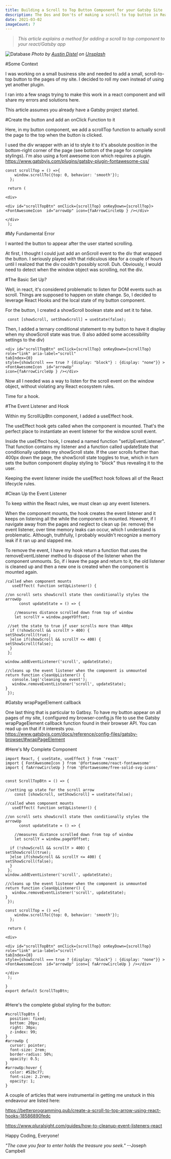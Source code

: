 ```yaml
---
title: Building a Scroll to Top Button Component for your Gatsby Site
description: The Dos and Don'ts of making a scroll to top button in React/Gatsby
date: 2021-03-02
imageCount: 7
---
```


> _This article explains a method for adding a scroll to top component to your react/Gatsby app_

![Database](./austin-distel-wD1LRb9OeEo-unsplash.jpg)
_Photo by [Austin Distel][1] on [Unsplash][2]_

#Some Context

I was working on a small business site and needed to add a small, scroll-to-top button to the pages of my site. I decided to roll my own instead of using yet another plugin.

I ran into a few snags trying to make this work in a react component and will share my errors and solutions here.

This article assumes you already have a Gatsby project started. 

#Create the button and add an onClick Function to it

Here, in my button component, we add a scrollTop function to actually scroll the page to the top when the button is clicked.

I used the div wrapper with an id to style it to it's absolute position in the bottom-right corner of the page (see bottom of the page for complete stylings). I'm also using a font awesome icon which requires a plugin. https://www.gatsbyjs.com/plugins/gatsby-plugin-fontawesome-css/

```
const scrollTop = () =>{
    window.scrollTo({top: 0, behavior: 'smooth'});
  };
 
 return (

<div>
    
<div id="scrollTopBtn" onClick={scrollTop} onKeyDown={scrollTop}>  
<FontAwesomeIcon  id="arrowUp" icon={faArrowCircleUp } /></div>
  
</div>
 );

```

#My Fundamental Error

I wanted the button to appear after the user started scrolling.

At first, I thought I could just add an onScroll event to the div that wrapped the button. I seriously played with that ridiculous idea for a couple of hours until I realized that the div couldn't possibly scroll. Duh. Obviously, I would need to detect when the window object was scrolling, not the div.

#The Basic Set Up?

Well, in react, it's considered problematic to listen for DOM events such as scroll. Things are supposed to happen on state change. So, I decided to leverage React Hooks and the local state of my button component.

For the button, I created a showScroll boolean state and set it to false. 
```
 const [showScroll, setShowScroll] = useState(false);

```

Then, I added a ternary conditional statement to my button to have it display when my showScroll state was true. (I also added some accessibility settings to the div)

```
<div id="scrollTopBtn" onClick={scrollTop} onKeyDown={scrollTop}   
role="link" aria-label="scroll"   
tabIndex={0}   
style={showScroll === true ? {display: "block"} : {display: "none"}} >  
<FontAwesomeIcon  id="arrowUp"   
icon={faArrowCircleUp } /></div>

```

Now all I needed was a way to listen for the scroll event on the window object, without violating any React ecosystem rules.

Time for a hook.

#The Event Listener and Hook

Within my ScrollUpBtn component, I added a useEffect hook. 

The useEffect hook gets called when the component is mounted. That's the perfect place to instantiate an event listener for the window scroll event.

Inside the useEffect hook, I created a named function "setUpEventListener". That function contains my listener and a function called updateState that conditionally updates my showScroll state. If the user scrolls further than 400px down the page, the showScroll state toggles to true, which in turn sets the button component display styling to "block" thus revealing it to the user. 

Keeping the event listener inside the useEffect hook follows all of the React lifecycle rules.

#Clean Up the Event Listener

To keep within the React rules, we must clean up any event listeners.

When the component mounts, the hook creates the event listener and it keeps on listening all the while the component is mounted. However, if I navigate away from the pages and neglect to clean up (ie: remove) the event listener, over time memory leaks can occur, which I understand is problematic. Although, truthfully, I probably wouldn't recognize a memory leak if it ran up and slapped me.

To remove the event, I have my hook return a function that uses the removeEventListener method to dispose of the listener when the component unmounts. So, if i leave the page and return to it, the old listener is cleaned up and then a new one is created when the component is mounted again.

```
/called when component mounts
   useEffect( function setUpListener() {

//on scroll sets showScroll state then conditionally styles the arrowUp
      const updateState = () => {

    //measures distance scrolled down from top of window
    let scrollY = window.pageYOffset;

 //set the state to true if user scrolls more than 400px   
  if (!showScroll && scrollY > 400) {
setShowScroll(true);
  }else if(showScroll && scrollY <= 400) {
setShowScroll(false);
  }  
 };

window.addEventListener('scroll', updateState);

//cleans up the event listener when the component is unmounted
return function cleanUpListener() {
   console.log('cleaning up event');
   window.removeEventListener('scroll', updateState);
}
 });

```

#Gatsby wrapPageElement callback

One last thing that is particular to Gatbsy. To have my button appear on all pages of my site, I configured my browser-config.js file to use the Gatsby wrapPageElement callback function found in their browser API. You can read up on that if it interests you. https://www.gatsbyjs.com/docs/reference/config-files/gatsby-browser/#wrapPageElement

#Here's My Complete Component

```
import React, { useState, useEffect } from 'react'
import { FontAwesomeIcon } from '@fortawesome/react-fontawesome'
import { faArrowCircleUp } from '@fortawesome/free-solid-svg-icons'


const ScrollTopBtn = () => {

//setting up state for the scroll arrow
    const [showScroll, setShowScroll] = useState(false);
   
//called when component mounts
   useEffect( function setUpListener() {

//on scroll sets showScroll state then conditionally styles the arrowUp
      const updateState = () => {
    
    //measures distance scrolled down from top of window
    let scrollY = window.pageYOffset;
    
  if (!showScroll && scrollY > 400) {
setShowScroll(true);
  }else if(showScroll && scrollY <= 400) {
setShowScroll(false);
  }  
 };
window.addEventListener('scroll', updateState);

//cleans up the event listener when the component is unmounted
return function cleanUpListener() {
   window.removeEventListener('scroll', updateState);
}
 });
 
const scrollTop = () =>{
    window.scrollTo({top: 0, behavior: 'smooth'});
  };
 
 return (

<div>
    
<div id="scrollTopBtn" onClick={scrollTop} onKeyDown={scrollTop}   
role="link" aria-label="scroll"   
tabIndex={0}   
style={showScroll === true ? {display: "block"} : {display: "none"}} >  
<FontAwesomeIcon  id="arrowUp" icon={ faArrowCircleUp } /></div>
  
</div>
 );

}
export default ScrollTopBtn;


```

#Here's the complete global styling for the button:


```
#scrollTopBtn {
  position: fixed;
  bottom: 20px;
  right: 30px;
  z-index: 99;
}
#arrowUp {
  cursor: pointer;
  font-size: 2rem;
  border-radius: 50%;
  opacity: 0.5;
}
#arrowUp:hover {
  color: #52bc77;
  font-size: 2.2rem;
  opacity: 1;
}

```

A couple of articles that were instrumental in getting me unstuck in this endeavour are listed here:

https://betterprogramming.pub/create-a-scroll-to-top-arrow-using-react-hooks-18586890fedc

https://www.pluralsight.com/guides/how-to-cleanup-event-listeners-react

Happy Coding, Everyone!

_"The cave you fear to enter holds the treasure you seek."_
                                --Joseph Campbell

[1]: https://unsplash.com/@austindistel?utm_source=unsplash&utm_medium=referral&utm_content=creditCopyText
[2]: https://unsplash.com/?utm_source=medium&utm_medium=referral